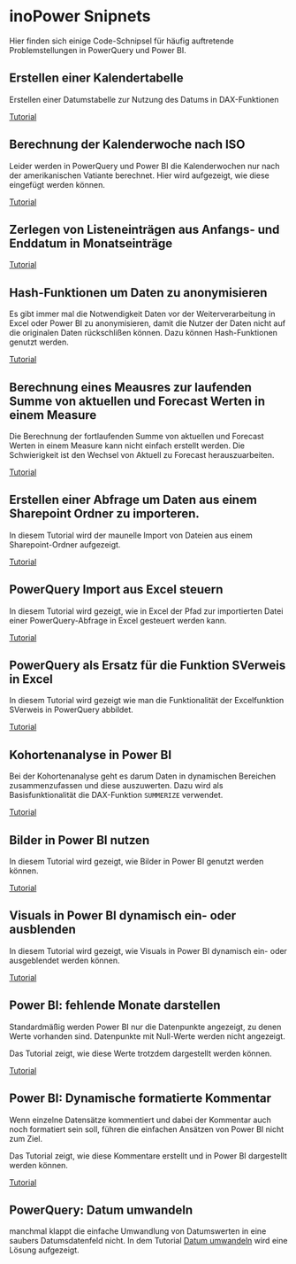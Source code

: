 # inoPower Snipnets

Hier finden sich einige Code-Schnipsel für häufig auftretende Problemstellungen in PowerQuery und Power BI.

## Erstellen einer Kalendertabelle

Erstellen einer Datumstabelle zur Nutzung des Datums in DAX-Funktionen

[Tutorial](/tutorials/Kalendertabelle.md)

## Berechnung der Kalenderwoche nach ISO

Leider werden in PowerQuery und Power BI die Kalenderwochen nur nach der amerikanischen Vatiante berechnet. Hier wird aufgezeigt, wie diese eingefügt werden können.

[Tutorial](/tutorials/Kalendertabelle.md)

## Zerlegen von Listeneinträgen aus Anfangs- und Enddatum in Monatseinträge

[Tutorial](/tutorials/StartEnde.md)

## Hash-Funktionen um Daten zu anonymisieren

Es gibt immer mal die Notwendigkeit Daten vor der Weiterverarbeitung in Excel oder Power BI zu anonymisieren, damit die Nutzer der Daten nicht auf die originalen Daten rückschlißen können. Dazu können Hash-Funktionen genutzt werden. 

[Tutorial](/tutorials/HashFunktion.md)

## Berechnung eines Meausres zur laufenden Summe von aktuellen und Forecast Werten in einem Measure

Die Berechnung der fortlaufenden Summe von aktuellen und Forecast Werten in einem Measure kann nicht einfach erstellt werden. Die Schwierigkeit ist den Wechsel von Aktuell zu Forecast herauszuarbeiten. 

[Tutorial](/tutorials/LaufendeSummeWechsel.md)

## Erstellen einer Abfrage um Daten aus einem Sharepoint Ordner zu importeren.

In diesem Tutorial wird der maunelle Import von Dateien aus einem Sharepoint-Ordner aufgezeigt.

[Tutorial](/tutorials/SharepointFolder.md)

## PowerQuery Import aus Excel steuern

In diesem Tutorial wird gezeigt, wie in Excel der Pfad zur importierten Datei einer PowerQuery-Abfrage in Excel gesteuert werden kann.

[Tutorial](/tutorials/PowerQueryExcelImport.md)

## PowerQuery als Ersatz für die Funktion SVerweis in Excel

In diesem Tutorial wird gezeigt wie man die Funktionalität der Excelfunktion SVerweis in PowerQuery abbildet.

[Tutorial](/tutorials/SVerweisErsatz.md)

## Kohortenanalyse in Power BI

Bei der Kohortenanalyse geht es darum Daten in dynamischen Bereichen zusammenzufassen und diese auszuwerten. Dazu wird als Basisfunktionalität die DAX-Funktion `SUMMERIZE` verwendet.

[Tutorial](/tutorials/Kohortenanalyse.md)

## Bilder in Power BI nutzen

In diesem Tutorial wird gezeigt, wie Bilder in Power BI genutzt werden können.

[Tutorial](/tutorials/PowerBiBilder.md)

## Visuals in Power BI dynamisch ein- oder ausblenden

In diesem Tutorial wird gezeigt, wie Visuals in Power BI dynamisch ein- oder ausgeblendet werden können.

[Tutorial](/tutorials/VisualsAusblenden.md)

## Power BI: fehlende Monate darstellen

Standardmäßig werden Power BI nur die Datenpunkte angezeigt, zu denen Werte vorhanden sind. Datenpunkte mit Null-Werte werden nicht angezeigt. 

Das Tutorial zeigt, wie diese Werte trotzdem dargestellt werden können.

[Tutorial](/tutorials/MonateMitNullwerten.md)

## Power BI: Dynamische formatierte Kommentar

Wenn einzelne Datensätze kommentiert und dabei der Kommentar auch noch formatiert sein soll, führen die einfachen Ansätzen von Power BI nicht zum Ziel.

Das Tutorial zeigt, wie diese Kommentare erstellt und in Power BI dargestellt werden können.

[Tutorial](/tutorials/KommentareInPowerBI.md)

## PowerQuery: Datum umwandeln

manchmal klappt die einfache Umwandlung von Datumswerten in eine saubers Datumsdatenfeld nicht. In dem Tutorial [Datum umwandeln](/tutorials/DatumUmwandeln.md) wird eine Lösung aufgezeigt.
